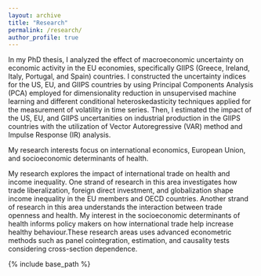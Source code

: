 ```yaml
---
layout: archive
title: "Research"
permalink: /research/
author_profile: true
---
```

In my PhD thesis, I analyzed the effect of macroeconomic uncertainty on economic activity in the EU economies, specifically GIIPS (Greece, Ireland, Italy, Portugal, and Spain) countries. I constructed the uncertainty indices for the US, EU, and GIIPS countries by using Principal Components Analysis (PCA) employed for dimensionality reduction in unsupervised machine learning and different conditional heteroskedasticity techniques applied for the measurement of volatility in time series. Then, I estimated the impact of the US, EU, and GIIPS uncertanities on industrial production in the GIIPS countries with the utilization of Vector Autoregressive (VAR) method and Impulse Response (IR) analysis.

My research interests focus on international economics, European Union, and socioeconomic determinants of health. 

My research explores the impact of international trade on health and income inequality. One strand of research in this area investigates how trade liberalization, foreign direct investment, and globalization shape income inequality in the EU members and OECD countries. Another strand of research in this area understands the interaction between trade openness and health. My interest in the socioeconomic determinants of health informs policy makers on how international trade help increase healthy behaviour.These research areas uses advanced econometric methods  such as panel cointegration, estimation, and causality tests considering cross-section dependence. 


<nbsp>

{% include base_path %}
